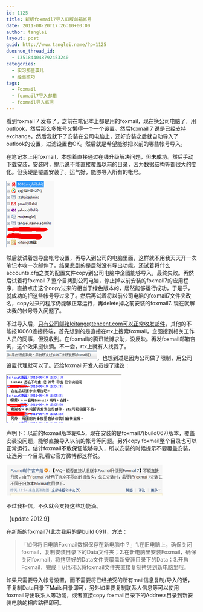 ```yaml
---
id: 1125
title: 新版foxmail7导入旧版邮箱帐号
date: 2011-08-20T17:26:10+00:00
author: tanglei
layout: post
guid: http://www.tanglei.name/?p=1125
duoshuo_thread_id:
  - 1351844048792453240
categories:
  - 实习那些事儿
  - 经验技巧
tags:
  - Foxmail
  - foxmail7导入邮箱
  - foxmail导入帐号
---
```

看到foxmail 7 发布了。之前在笔记本上都是用的foxmail，现在换公司电脑了，用outlook，然后那么多帐号又懒得一个一个设置。然后foxmail 7 说是已经支持exchange，然后我就下了安装在公司电脑上，还好安装之后就自动导入了outlook的设置，过滤设置也OK。然后就是希望能够把以前的哪些帐号导入。

在笔记本上用foxmail，本想着直接通过在线升级解决问题，但未成功。然后手动下载安装，安装时，提示说不能直接覆盖以前的目录，因为数据结构等都很大的变化。但我硬是覆盖安装了。运气好，能够导入所有的帐号。
  
<img class="alignleft" src="/wp-content/uploads/2011/08/082011_0925_foxmail71.png" alt=""  />

然后就试着想导出帐号设置，再导入到公司的电脑里面，这样就不用我天天开一次笔记本收一次邮件了。结果悲剧的是居然没有导出功能。还试着将什么accounts.cfg之类的配置文件copy到公司电脑中企图能够导入，最终失败。再然后试着将foxmail 7 整个目拷到公司电脑，停止掉以前安装的foxmail7的应用程序，直接点击这个copy过来的相当于绿色版本的，居然能够运行成功，于是乎，就成功的把这些帐号导过来了。然后再试着将以前公司电脑的foxmail7文件夹改名，copy过来的程序仍能够正常运行，再delete掉之前安装的foxmail7. 现在就解决我的帐号导入问题了。
  
不过导入后，只有公司邮箱leitang@tencent.com可以正常收发邮件，其他的不能报10060连接终端，首先想到的是直接在rtx上搜索foxmail，企图搜到相关工作人员的同事，但没收到。在foxmail的腾讯微博求助，没反映。再发foxmail邮箱咨询，这个效果挺快滴。不一会，rtx上就有人找我了。![](/wp-content/uploads/2011/08/082011_0925_foxmail72.png)，也想到过是因为公司做了限制，用公司设置代理就可以了。还给foxmail开发人员提了建议：
  
![foxmail导入邮箱帐号](/wp-content/uploads/2011/08/082011_0925_foxmail73.png)

声明下：以前的foxmail版本是6.5，现在安装的是foxmail7(build067)版本，覆盖安装没问题，能够直接导入以前的帐号等问题。另外copy foxmail整个目录也可以正常运行。估计foxmail不敢保证能够导入，所以安装的时候提示不要覆盖安装，让选另一个目录,看它官方微博都这样说。

![foxmail导入帐号](/wp-content/uploads/2011/08/082011_0925_foxmail74.png)

不过我相信，不久就会支持这些功能滴。
  
【update 2012.9】

在新版的foxmail7(此次我用的是build 091)，方法：

> 「如何将旧电脑Foxmail数据保存在新电脑中？」1.在旧电脑上，确保关闭foxmail，复制安装目录下的Data文件夹；2.在新电脑里安装Foxmail，确保关闭foxmail，将拷贝好的Data文件夹覆盖新安装目录下的Data；3.开启Foxmail，完成！//也可以将foxmail文件夹直接复制拷贝到新电脑里哦。

如果只需要导入帐号设置，而不需要将已经接受的所有mail信息复制/导入的话，不复制Data目录下Mails目录即可，另外如果要复制联系人信息等可以使用foxmail导出联系人等功能，或者直接copy foxmail目录下的Address目录到新安装电脑的相应路径即可。
